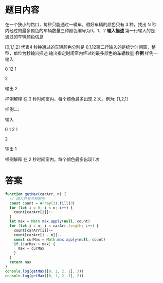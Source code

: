# 题目内容

在一个狭小的路口，每秒只能通过一辆车，假好车辆的颜色只有 3 种，找出 N 秒内经过的最多颜色的车辆数量三种颜色编号为0，1，2
**输入描述**
第一行输入的是通过的车辆颜色信息

[0,1,1,2] 代表4 秒钟通过的车辆颜色分别是 0,1,12第二行输入的是统计时间窗，整型，单位为秒输出描述
输出指定时间窗内经过的最多颜色的车辆数量
**样例**
样例一
输入

0 12 1

2

输出 2

样例解释
在 3 秒时间窗内，每个颜色最多出现 2 次。例为: [1,2,1]

样例二:

输入

0 1 2 1

2

输出 1

样例解释
在 2 秒时间窗内，每个颜色最多出现1 次

# 答案

```js
function getMax(carArr, n) {
  // 因为只有三种颜色
  const count = Array(3).fill(0)
  for (let i = 0; i < n; i++) {
    count[carArr[i]]++
  }
  let max = Math.max.apply(null, count)
  for (let i = n; i < carArr.length; i++) {
    count[carArr[i]]++
    count[carArr[i - n]]--
    const curMax = Math.max.apply(null, count)
    if (curMax > max) {
      max = curMax
    }
  }
  return max
}
console.log(getMax([0, 1, 2, 1], 3))
console.log(getMax([0, 1, 2, 1], 2))
```

